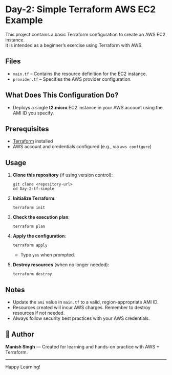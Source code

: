 # Day-2: Simple Terraform AWS EC2 Example

This project contains a basic Terraform configuration to create an AWS EC2 instance.  
It is intended as a beginner’s exercise using Terraform with AWS.

## Files

- `main.tf` – Contains the resource definition for the EC2 instance.
- `provider.tf` – Specifies the AWS provider configuration.

## What Does This Configuration Do?

- Deploys a single **t2.micro** EC2 instance in your AWS account using the AMI ID you specify.

## Prerequisites

- [Terraform](https://www.terraform.io/downloads.html) installed
- AWS account and credentials configured (e.g., via `aws configure`)

## Usage

1. **Clone this repository** (if using version control):
    ```
    git clone <repository-url>
    cd Day-2-tf-simple
    ```

2. **Initialize Terraform**:
    ```
    terraform init
    ```

3. **Check the execution plan**:
    ```
    terraform plan
    ```

4. **Apply the configuration**:
    ```
    terraform apply
    ```
    - Type `yes` when prompted.

5. **Destroy resources** (when no longer needed):
    ```
    terraform destroy
    ```

## Notes

- Update the `ami` value in `main.tf` to a valid, region-appropriate AMI ID.
- Resources created will incur AWS charges. Remember to destroy resources if not needed.
- Always follow security best practices with your AWS credentials.

## 👤 Author
**Manish Singh**
— Created for learning and hands-on practice with AWS + Terraform.

---
Happy Learning!
